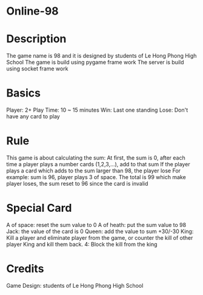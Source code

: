 # Online-98

# Description
The game name is 98 and it is designed by students of Le Hong Phong High School
The game is build using pygame frame work 
The server is build using socket frame work

# Basics
Player: 2+
Play Time: 10 ~ 15 minutes
Win: Last one standing
Lose: Don't have any card to play

# Rule
This game is about calculating the sum:
At first, the sum is 0, after each time a player plays a number cards (1,2,3,...), add to that sum
If the player plays a card which adds to the sum larger than 98, the player lose
For example: sum is 96, player plays 3 of space. The total is 99 which make player loses, the sum reset to 96 since the card is invalid

# Special Card
A of space: reset the sum value to 0
A of heath: put the sum value to 98
Jack: the value of the card is 0
Queen: add the value to sum +30/-30
King: Kill a player and eliminate player from the game, or counter the kill of other player King and kill them back.
4: Block the kill from the king

# Credits
Game Design: students of Le Hong Phong High School

